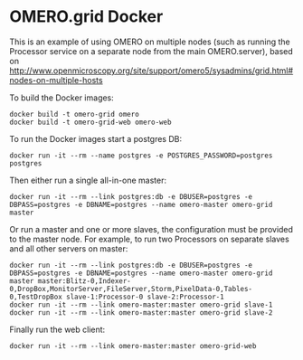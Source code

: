 OMERO.grid Docker
=================

This is an example of using OMERO on multiple nodes (such as running the Processor service on a separate node from the main OMERO.server), based on
http://www.openmicroscopy.org/site/support/omero5/sysadmins/grid.html#nodes-on-multiple-hosts

To build the Docker images:

    docker build -t omero-grid omero
    docker build -t omero-grid-web omero-web

To run the Docker images start a postgres DB:

    docker run -it --rm --name postgres -e POSTGRES_PASSWORD=postgres postgres

Then either run a single all-in-one master:

    docker run -it --rm --link postgres:db -e DBUSER=postgres -e DBPASS=postgres -e DBNAME=postgres --name omero-master omero-grid master

Or run a master and one or more slaves, the configuration must be provided to the master node.
For example, to run two Processors on separate slaves and all other servers on master:

    docker run -it --rm --link postgres:db -e DBUSER=postgres -e DBPASS=postgres -e DBNAME=postgres --name omero-master omero-grid master master:Blitz-0,Indexer-0,DropBox,MonitorServer,FileServer,Storm,PixelData-0,Tables-0,TestDropBox slave-1:Processor-0 slave-2:Processor-1
    docker run -it --rm --link omero-master:master omero-grid slave-1
    docker run -it --rm --link omero-master:master omero-grid slave-2

Finally run the web client:

    docker run -it --rm --link omero-master:master omero-grid-web

